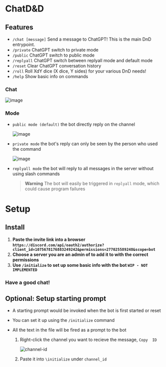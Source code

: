 # ChatD&D

## Features

* `/chat [message]` Send a message to ChatGPT! This is the main DnD entrypoint.
* `/private` ChatGPT switch to private mode
* `/public`  ChatGPT switch to public  mode
* `/replyall`  ChatGPT switch between replyall mode and default mode
* `/reset` Clear ChatGPT conversation history
* `/roll` Roll XdY dice (X dice, Y sides) for your various DnD needs!
* `/help`  Show basic info on commands

### Chat

![image](https://user-images.githubusercontent.com/89479282/206497774-47d960cd-1aeb-4fba-9af5-1f9d6ff41f00.gif)

### Mode

* `public mode (default)`  the bot directly reply on the channel

  ![image](https://user-images.githubusercontent.com/89479282/206565977-d7c5d405-fdb4-4202-bbdd-715b7c8e8415.gif)

* `private mode` the bot's reply can only be seen by the person who used the command

  ![image](https://user-images.githubusercontent.com/89479282/206565873-b181e600-e793-4a94-a978-47f806b986da.gif)

* `replyall mode` the bot will reply to all messages in the server without using slash commands

   > **Warning**
   > The bot will easily be triggered in `replyall` mode, which could cause program failures

# Setup

## Install

1. **Paste the invite link into a browser `https://discord.com/api/oauth2/authorize?client_id=1075678176883249242&permissions=277025589248&scope=bot`**
2. **Choose a server you are an admin of to add it to with the correct permissions**
3. **Use `/initialize` to set up some basic info with the bot `WIP - NOT IMPLEMENTED`**

### Have a good chat!

## Optional: Setup starting prompt

* A starting prompt would be invoked when the bot is first started or reset
* You can set it up using the `/initialize` command
* All the text in the file will be fired as a prompt to the bot

   1. Right-click the channel you want to recieve the message, `Copy  ID`
   
        ![channel-id](https://user-images.githubusercontent.com/89479282/207697217-e03357b3-3b3d-44d0-b880-163217ed4a49.PNG)
    
   2. Paste it into `\initialize` under `channel_id`
